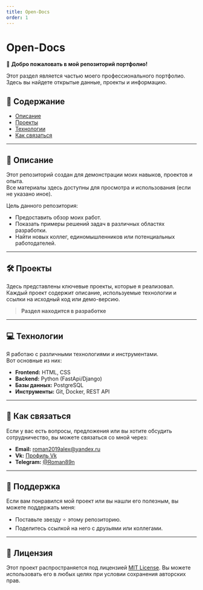 ```yaml
---
title: Open-Docs
order: 1
---
```


# Open-Docs

👋 **Добро пожаловать в мой репозиторий портфолио!**

Этот раздел является частью моего профессионального портфолио.  
Здесь вы найдете открытые данные, проекты и информацию. 

## 📂 Содержание
- [Описание](#описание)
- [Проекты](#проекты)
- [Технологии](#технологии)
- [Как связаться](#как-связаться)

---

## 📝 Описание <a id="описание"></a>

Этот репозиторий создан для демонстрации моих навыков, проектов и опыта.  
Все материалы здесь доступны для просмотра и использования (если не указано иное). 

Цель данного репозитория:
- Предоставить обзор моих работ.
- Показать примеры решений задач в различных областях разработки.
- Найти новых коллег, единомышленников или потенциальных работодателей.

---

## 🛠 Проекты <a id="проекты"></a>

Здесь представлены ключевые проекты, которые я реализовал.  
Каждый проект содержит описание, используемые технологии и ссылки на исходный код или демо-версию.

> **Раздел находится в разработке**

---

## 💻 Технологии <a id="технологии"></a>

Я работаю с различными технологиями и инструментами.  
Вот основные из них:
- **Frontend:** HTML, CSS
- **Backend:** Python (FastApi/Django)
- **Базы данных:** PostgreSQL
- **Инструменты:** Git, Docker, REST API

---

## 📧 Как связаться

Если у вас есть вопросы, предложения или вы хотите обсудить сотрудничество, вы можете связаться со мной через:
- **Email:** roman2019alex@yandex.ru
- **Vk:** [Профиль Vk](https://vk.com/roman2019alex)
- **Telegram:** [@Roman89n](https://t.me/Roman89n)

---

## 🌟 Поддержка

Если вам понравился мой проект или вы нашли его полезным, вы можете поддержать меня:
- Поставьте звезду ⭐ этому репозиторию.
- Поделитесь ссылкой на него с друзьями или коллегами.

---

## 📜 Лицензия

Этот проект распространяется под лицензией [MIT License](LICENSE). Вы можете использовать его в любых целях при условии сохранения авторских прав.